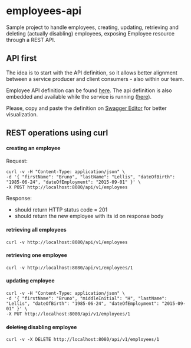 # employees-api

Sample project to handle employees, creating, updating, retrieving and deleting (actually disabling) employees, exposing Employee resource through a REST API.


## API first
The idea is to start with the API definition, so it allows better alignment between a service producer and client consumers - also within our team.

Employee API definition can be found [here](src/main/resources/static/swagger.yml). The api definition is also embedded and available while the service is running ([here](http://localhost:8080/swagger.yml)). 

Please, copy and paste the definition on [Swagger Editor](https://editor.swagger.io/) for better visualization.


## REST operations using curl

#### creating an employee

Request:

    curl -v -H "Content-Type: application/json" \
    -d '{ "firstName": "Bruno", "lastName": "Lellis", "dateOfBirth": "1985-06-24", "dateOfEmployment": "2015-09-01" }' \
    -X POST http://localhost:8080/api/v1/employees

Response:
- should return HTTP status code = 201
- should return the new employee with its id on response body

#### retrieving all employees

    curl -v http://localhost:8080/api/v1/employees

#### retrieving one employee

    curl -v http://localhost:8080/api/v1/employees/1

#### updating employee

    curl -v -H "Content-Type: application/json" \
    -d '{ "firstName": "Bruno", "middleInitial": "H", "lastName": "Lellis", "dateOfBirth": "1985-06-24", "dateOfEmployment": "2015-09-01" }' \
    -X PUT http://localhost:8080/api/v1/employees/1

#### ~~deleting~~ disabling employee

    curl -v -X DELETE http://localhost:8080/api/v1/employees/1


